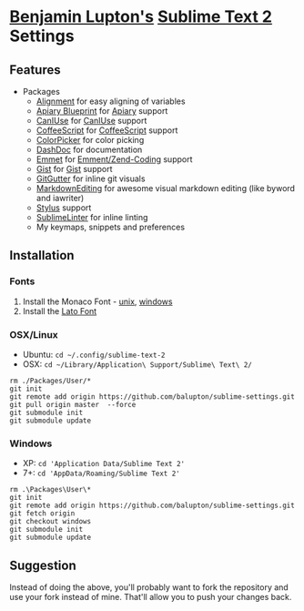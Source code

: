 # [Benjamin Lupton's](http://balupton.com) [Sublime Text 2](http://www.sublimetext.com/2) Settings

## Features

- Packages
	- [Alignment](https://github.com/wbond/sublime_alignment) for easy aligning of variables
	- [Apiary Blueprint](https://github.com/lkraider/sublimetext2-apiary-blueprint) for [Apiary](http://apiary.io/) support
	- [CanIUse](https://github.com/Azd325/sublime-text-caniuse) for [CanIUse](http://caniuse.com/) support
	- [CoffeeScript](https://github.com/jashkenas/coffee-script-tmbundle) for [CoffeeScript](http://coffeescript.org/) support
	- [ColorPicker](https://github.com/weslly/ColorPicker) for color picking
	- [DashDoc](https://github.com/Kapeli/DashDoc) for documentation
	- [Emmet](https://github.com/sergeche/emmet-sublime) for [Emment/Zend-Coding](http://emmet.io) support
	- [Gist](https://github.com/condemil/Gist) for [Gist](https://gist.github.com/) support
	- [GitGutter](https://github.com/jisaacks/GitGutter#readme) for inline git visuals
	- [MarkdownEditing](https://github.com/balupton/MarkdownEditing) for awesome visual markdown editing (like byword and iawriter)
	- [Stylus](http://learnboost.github.com/stylus/) support
	- [SublimeLinter](https://github.com/SublimeLinter/SublimeLinter) for inline linting
	- My keymaps, snippets and preferences


## Installation

### Fonts

1. Install the Monaco Font - [unix](https://github.com/cstrap/monaco-font), [windows](https://github.com/cstrap/monaco-font)
1. Install the [Lato Font](http://www.google.com/webfonts#UsePlace:use/Collection:Lato:100,300,400,700,900,100italic,300italic,400italic,700italic,900italic)

### OSX/Linux

- Ubuntu: `cd ~/.config/sublime-text-2`
- OSX: `cd ~/Library/Application\ Support/Sublime\ Text\ 2/`

```
rm ./Packages/User/*
git init
git remote add origin https://github.com/balupton/sublime-settings.git
git pull origin master  --force
git submodule init
git submodule update
```

### Windows

- XP: `cd 'Application Data/Sublime Text 2'`
- 7+: `cd 'AppData/Roaming/Sublime Text 2'`

```
rm .\Packages\User\*
git init
git remote add origin https://github.com/balupton/sublime-settings.git
git fetch origin
git checkout windows
git submodule init
git submodule update
```


## Suggestion

Instead of doing the above, you'll probably want to fork the repository and use your fork instead of mine. That'll allow you to push your changes back.
